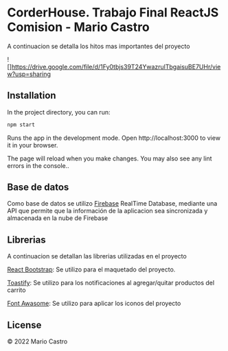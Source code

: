 # CorderHouse. Trabajo Final ReactJS Comision  - Mario Castro
A continuacion se detalla los hitos mas importantes del proyecto

![]https://drive.google.com/file/d/1Fy0tbjs39T24YwazrulTbgaisuBE7UHr/view?usp=sharing

## Installation

In the project directory, you can run:

```bash
npm start
```

Runs the app in the development mode.
Open http://localhost:3000 to view it in your browser.

The page will reload when you make changes.
You may also see any lint errors in the console..

## Base de datos

Como base de datos se utilizo [Firebase](https://firebase.google.com/?hl=es-419) RealTime Database, mediante una API que permite que la información de la aplicacion sea sincronizada y almacenada en la nube de Firebase


## Librerias
A continuacion se detallan las librerias utilizadas en el proyecto

[React Bootstrap](https://react-bootstrap.github.io/getting-started/introduction): Se utilizo para el maquetado del proyecto.

[Toastify](https://fkhadra.github.io/react-toastify/introduction): Se utilizo para los notificaciones al agregar/quitar productos del carrito

[Font Awasome](https://fontawesome.com/): Se utilizo para aplicar los iconos del proyecto

## License
© 2022 Mario Castro
